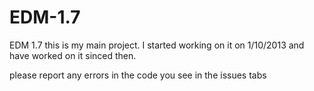 EDM-1.7
=======

EDM 1.7
 this is my main project. I started working on it on 1/10/2013 and have worked on it sinced then.
 
 please report any errors in the code you see in the issues tabs
